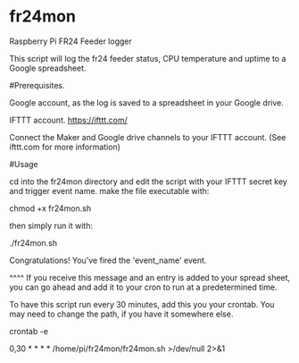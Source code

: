 # fr24mon

Raspberry Pi FR24 Feeder logger

This script will log the fr24 feeder status, CPU temperature and uptime to a Google spreadsheet.


#Prerequisites.

Google account, as the log is saved to a spreadsheet in your Google drive. 

IFTTT account.  https://ifttt.com/
 
Connect the Maker and Google drive channels to your IFTTT account.
(See ifttt.com for more information)


#Usage

cd into the fr24mon directory and edit the script with your IFTTT secret key and trigger event name.  make the file executable with:

chmod +x fr24mon.sh

then simply run it with:

./fr24mon.sh

Congratulations! You've fired the 'event_name' event.

^^^^ If you receive this message and an entry is added to your spread sheet, you can go ahead and add it to your cron to run at a predetermined time.

To have this script run every 30 minutes, add this you your crontab.  You may need to change the path, if you have it somewhere else.

crontab -e

0,30 * * * * /home/pi/fr24mon/fr24mon.sh >/dev/null 2>&1
